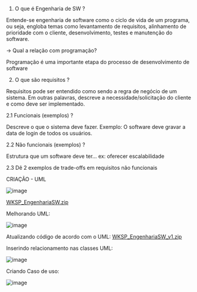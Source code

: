 1. O que é Engenharia de SW ?

Entende-se engenharia de software como o ciclo de vida de um programa, ou seja, engloba temas como levantamento de requisitos, alinhamento de prioridade com o cliente, desenvolvimento, testes e manutenção do software. 

  -> Qual a relação com programação?
  
  Programação é uma importante etapa do processo de desenvolvimento de software
  
2. O que são requisitos ?

Requisitos pode ser entendido como sendo a regra de negócio de um sistema. Em outras palavras, descreve a necessidade/solicitação do cliente e como deve ser implementado.
  
  2.1 Funcionais (exemplos) ? 
  
  Descreve o que o sistema deve fazer. Exemplo: O software deve gravar a data de login de todos os usuários. 
  
  2.2 Não funcionais  (exemplos) ?
  
  Estrutura que um software deve ter... ex: oferecer escalabilidade
  
  2.3 Dê 2 exemplos de trade-offs em requisitos não funcionais



CRIAÇÃO - UML

![image](https://user-images.githubusercontent.com/111614619/223278442-f292ee84-6105-40ef-8eba-9ff0cf39adae.png)

[WKSP_EngenhariaSW.zip](https://github.com/wdeus/bertoti/files/11007131/WKSP_EngenhariaSW.zip)


Melhorando UML:

![image](https://user-images.githubusercontent.com/111614619/228052952-185271dc-8d67-4581-9da7-9df7fdf811a7.png)

Atualizando código de acordo com o UML:
[WKSP_EngenhariaSW_v1.zip](https://github.com/wdeus/bertoti/files/11082534/WKSP_EngenhariaSW_v1.zip)

Inserindo relacionamento nas classes UML:

![image](https://user-images.githubusercontent.com/111614619/229247830-0276f28a-323e-4438-a4cd-7a08a1d17298.png)

Criando Caso de uso:

![image](https://user-images.githubusercontent.com/111614619/231008238-573ed020-cd18-49f6-93c7-b2b340f86527.png)
